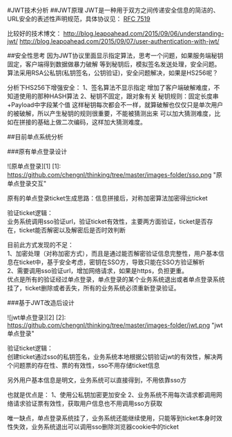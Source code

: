 #JWT技术分析
##JWT原理
JWT是一种用于双方之间传递安全信息的简洁的、URL安全的表述性声明规范，具体协议见：
[RFC 7519](https://tools.ietf.org/html/rfc7519)

比较好的技术博文：
http://blog.leapoahead.com/2015/09/06/understanding-jwt/
http://blog.leapoahead.com/2015/09/07/user-authentication-with-jwt/

##安全性思考
因为JWT协议里面显示指定算法，思考一个问题，如果服务端秘钥固定，客户端得到数据做暴力破解
等到秘钥后，模拟签名发送处理，安全问题。算法采用RSA公私钥(私钥签名，公钥验证)，安全问题解决，如果是HS256呢？

分析下HS256下增强安全：
1、签名算法不显示指定
   增加了客户端破解难度，不知道使用的那种HASH算法
2、秘钥不固定，跟对象有关
   秘钥规则：固定长度串+Payload中字段某个值
   这样秘钥每次都会不一样，就算破解也仅仅只是单次用户的被破解，所以产生秘钥的规则很重要，不能被猜测出来
   可以加大猜测难度，比如在拼接的基础上做二次编码，这样加大猜测难度。

##目前单点系统分析

###原有单点登录设计

![原单点登录][1]
[1]: https://github.com/chengnl/thinking/tree/master/images-folder/sso.png "原单点登录交互"

原有的单点登录ticket生成思路：信息拼接后，对称加密算法加密得出ticket

验证ticket逻辑：  
业务系统调用sso验证url，验证ticket有效性，主要两方面验证，ticket是否存在，ticket能否解密以及解密后是否时效判断

目前此方式发现的不足：  
1、加密处理（对称加密方式），而且是通过能否解密验证信息完整性，用户基本信息在ticket中，基于安全考虑，密钥在SSO方，导致只能在SSO方验证解析  
2、需要调用sso验证url，增加网络请求，如果是https，负担更重。  
优点是所有的验证经过单点登录，单点登录的某个业务系统退出或者单点登录系统挂了，ticket删除或者丢失，所有的业务系统必须重新登录验证。   

###基于JWT改造后设计  

![jwt单点登录][2]
[2]: https://github.com/chengnl/thinking/tree/master/images-folder/jwt.png "jwt单点登录"

验证ticket逻辑：  
创建ticket通过sso的私钥签名，业务系统本地根据公钥验证jwt的有效性，解决两个问题票的存在性、票的有效性，sso不用存储ticket信息

另外用户基本信息是明文，业务系统可以直接得到，不用依靠sso方  

也就是优点是：
1、使用公私钥加密更加安全
2、业务系统不用每次请求都调用网络请求验证票有效性，获取用户信息也不用调用sso方获取

唯一缺点，单点登录系统挂了，业务系统还能继续使用，只能等到ticket本身时效性失效，业务系统退出可以调用sso删除浏览器cookie中的ticket


